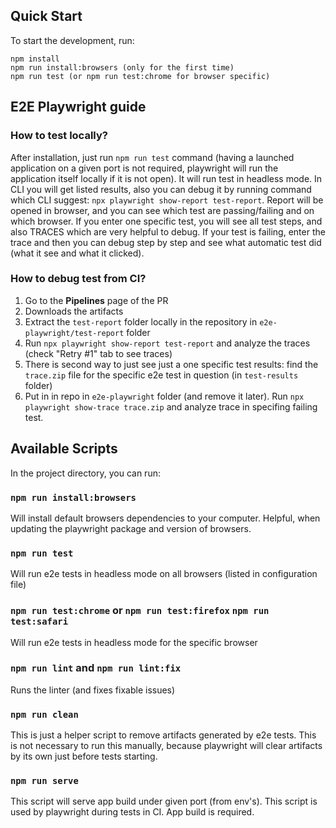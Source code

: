 ## Quick Start

To start the development, run:

```
npm install
npm run install:browsers (only for the first time)
npm run test (or npm run test:chrome for browser specific)
```

## E2E Playwright guide

### How to test locally?

After installation, just run `npm run test` command (having a launched application on a given port is not required,
playwright will run the application itself locally if it is not open). It will run test in headless mode. In CLI you
will get listed results, also you can debug it by running command which CLI suggest:
`npx playwright show-report test-report`. Report will be opened in browser, and you can see which test are
passing/failing and on which browser. If you enter one specific test, you will see all test steps, and also TRACES which
are very helpful to debug. If your test is failing, enter the trace and then you can debug step by step and see what
automatic test did (what it see and what it clicked).

### How to debug test from CI?

1. Go to the **Pipelines** page of the PR
2. Downloads the artifacts
3. Extract the `test-report` folder locally in the repository in `e2e-playwright/test-report` folder
4. Run `npx playwright show-report test-report` and analyze the traces (check "Retry #1" tab to see traces)
5. There is second way to just see just a one specific test results: find the `trace.zip` file for the specific e2e test
   in question (in `test-results` folder)
6. Put in in repo in `e2e-playwright` folder (and remove it later). Run `npx playwright show-trace trace.zip` and
   analyze trace in specifing failing test.

## Available Scripts

In the project directory, you can run:

### `npm run install:browsers`

Will install default browsers dependencies to your computer. Helpful, when updating the playwright package and version
of browsers.

### `npm run test`

Will run e2e tests in headless mode on all browsers (listed in configuration file)

### `npm run test:chrome` or `npm run test:firefox` `npm run test:safari`

Will run e2e tests in headless mode for the specific browser

### `npm run lint` and `npm run lint:fix`

Runs the linter (and fixes fixable issues)

### `npm run clean`

This is just a helper script to remove artifacts generated by e2e tests. This is not necessary to run this manually,
because playwright will clear artifacts by its own just before tests starting.

### `npm run serve`

This script will serve app build under given port (from env's). This script is used by playwright during tests in CI.
App build is required.
